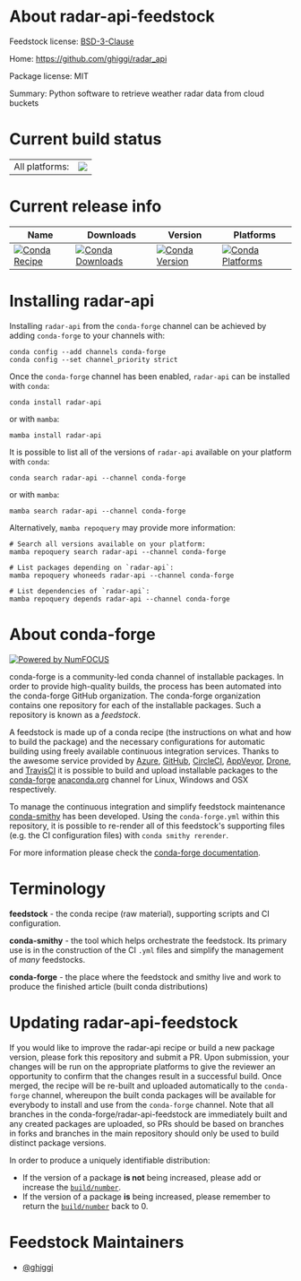 About radar-api-feedstock
=========================

Feedstock license: [BSD-3-Clause](https://github.com/conda-forge/radar-api-feedstock/blob/main/LICENSE.txt)

Home: https://github.com/ghiggi/radar_api

Package license: MIT

Summary: Python software to retrieve weather radar data from cloud buckets

Current build status
====================


<table><tr><td>All platforms:</td>
    <td>
      <a href="https://dev.azure.com/conda-forge/feedstock-builds/_build/latest?definitionId=24715&branchName=main">
        <img src="https://dev.azure.com/conda-forge/feedstock-builds/_apis/build/status/radar-api-feedstock?branchName=main">
      </a>
    </td>
  </tr>
</table>

Current release info
====================

| Name | Downloads | Version | Platforms |
| --- | --- | --- | --- |
| [![Conda Recipe](https://img.shields.io/badge/recipe-radar--api-green.svg)](https://anaconda.org/conda-forge/radar-api) | [![Conda Downloads](https://img.shields.io/conda/dn/conda-forge/radar-api.svg)](https://anaconda.org/conda-forge/radar-api) | [![Conda Version](https://img.shields.io/conda/vn/conda-forge/radar-api.svg)](https://anaconda.org/conda-forge/radar-api) | [![Conda Platforms](https://img.shields.io/conda/pn/conda-forge/radar-api.svg)](https://anaconda.org/conda-forge/radar-api) |

Installing radar-api
====================

Installing `radar-api` from the `conda-forge` channel can be achieved by adding `conda-forge` to your channels with:

```
conda config --add channels conda-forge
conda config --set channel_priority strict
```

Once the `conda-forge` channel has been enabled, `radar-api` can be installed with `conda`:

```
conda install radar-api
```

or with `mamba`:

```
mamba install radar-api
```

It is possible to list all of the versions of `radar-api` available on your platform with `conda`:

```
conda search radar-api --channel conda-forge
```

or with `mamba`:

```
mamba search radar-api --channel conda-forge
```

Alternatively, `mamba repoquery` may provide more information:

```
# Search all versions available on your platform:
mamba repoquery search radar-api --channel conda-forge

# List packages depending on `radar-api`:
mamba repoquery whoneeds radar-api --channel conda-forge

# List dependencies of `radar-api`:
mamba repoquery depends radar-api --channel conda-forge
```


About conda-forge
=================

[![Powered by
NumFOCUS](https://img.shields.io/badge/powered%20by-NumFOCUS-orange.svg?style=flat&colorA=E1523D&colorB=007D8A)](https://numfocus.org)

conda-forge is a community-led conda channel of installable packages.
In order to provide high-quality builds, the process has been automated into the
conda-forge GitHub organization. The conda-forge organization contains one repository
for each of the installable packages. Such a repository is known as a *feedstock*.

A feedstock is made up of a conda recipe (the instructions on what and how to build
the package) and the necessary configurations for automatic building using freely
available continuous integration services. Thanks to the awesome service provided by
[Azure](https://azure.microsoft.com/en-us/services/devops/), [GitHub](https://github.com/),
[CircleCI](https://circleci.com/), [AppVeyor](https://www.appveyor.com/),
[Drone](https://cloud.drone.io/welcome), and [TravisCI](https://travis-ci.com/)
it is possible to build and upload installable packages to the
[conda-forge](https://anaconda.org/conda-forge) [anaconda.org](https://anaconda.org/)
channel for Linux, Windows and OSX respectively.

To manage the continuous integration and simplify feedstock maintenance
[conda-smithy](https://github.com/conda-forge/conda-smithy) has been developed.
Using the ``conda-forge.yml`` within this repository, it is possible to re-render all of
this feedstock's supporting files (e.g. the CI configuration files) with ``conda smithy rerender``.

For more information please check the [conda-forge documentation](https://conda-forge.org/docs/).

Terminology
===========

**feedstock** - the conda recipe (raw material), supporting scripts and CI configuration.

**conda-smithy** - the tool which helps orchestrate the feedstock.
                   Its primary use is in the construction of the CI ``.yml`` files
                   and simplify the management of *many* feedstocks.

**conda-forge** - the place where the feedstock and smithy live and work to
                  produce the finished article (built conda distributions)


Updating radar-api-feedstock
============================

If you would like to improve the radar-api recipe or build a new
package version, please fork this repository and submit a PR. Upon submission,
your changes will be run on the appropriate platforms to give the reviewer an
opportunity to confirm that the changes result in a successful build. Once
merged, the recipe will be re-built and uploaded automatically to the
`conda-forge` channel, whereupon the built conda packages will be available for
everybody to install and use from the `conda-forge` channel.
Note that all branches in the conda-forge/radar-api-feedstock are
immediately built and any created packages are uploaded, so PRs should be based
on branches in forks and branches in the main repository should only be used to
build distinct package versions.

In order to produce a uniquely identifiable distribution:
 * If the version of a package **is not** being increased, please add or increase
   the [``build/number``](https://docs.conda.io/projects/conda-build/en/latest/resources/define-metadata.html#build-number-and-string).
 * If the version of a package **is** being increased, please remember to return
   the [``build/number``](https://docs.conda.io/projects/conda-build/en/latest/resources/define-metadata.html#build-number-and-string)
   back to 0.

Feedstock Maintainers
=====================

* [@ghiggi](https://github.com/ghiggi/)

